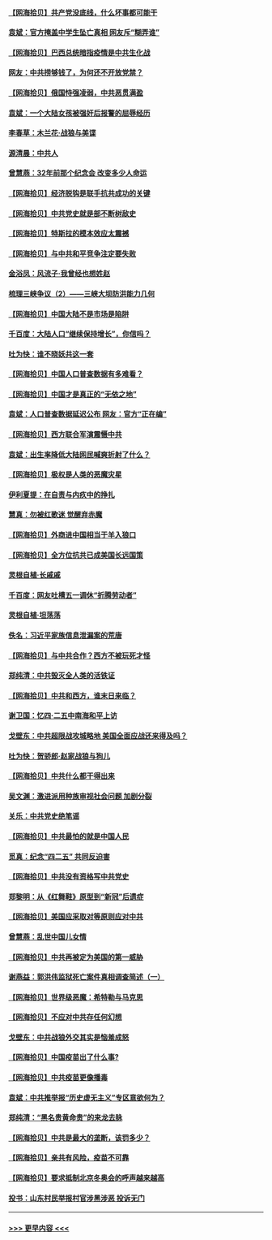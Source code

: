 #### [【网海拾贝】共产党没底线，什么坏事都可能干](../pages/nsc993/n12942090.md?t=05130002) 
#### [袁斌：官方掩盖中学生坠亡真相 网友斥“糊弄谁”](../pages/nsc993/n12942029.md?t=05130002) 
#### [【网海拾贝】巴西总统暗指疫情是中共生化战](../pages/nsc993/n12938999.md?t=05130002) 
#### [网友：中共捞够钱了，为何还不开放党禁？](../pages/nsc993/n12938952.md?t=05130002) 
#### [【网海拾贝】俄国恃强凌弱，中共恶贯满盈](../pages/nsc993/n12936626.md?t=05130002) 
#### [袁斌：一个大陆女孩被强奸后报警的屈辱经历](../pages/nsc993/n12936547.md?t=05130002) 
#### [李春草：木兰花·战狼与美谍](../pages/nsc993/n12935995.md?t=05130002) 
#### [源清晨：中共人](../pages/nsc993/n12935589.md?t=05130002) 
#### [曾慧燕：32年前那个纪念会 改变多少人命运](../pages/nsc993/n12934233.md?t=05130002) 
#### [【网海拾贝】经济脱钩是联手抗共成功的关键](../pages/nsc993/n12934176.md?t=05130002) 
#### [【网海拾贝】中共党史就是部不断树敌史](../pages/nsc993/n12932844.md?t=05130002) 
#### [【网海拾贝】特斯拉的模本效应太震撼](../pages/nsc993/n12925626.md?t=05130002) 
#### [【网海拾贝】与中共和平竞争注定要失败](../pages/nsc993/n12923326.md?t=05130002) 
#### [金浴凤：风流子‧我曾经也想姓赵](../pages/nsc993/n12920911.md?t=05130002) 
#### [梳理三峡争议（2）——三峡大坝防洪能力几何](../pages/nsc993/n12920173.md?t=05130002) 
#### [【网海拾贝】中国大陆不是市场是陷阱](../pages/nsc993/n12920143.md?t=05130002) 
#### [千百度：大陆人口“继续保持增长”，你信吗？](../pages/nsc993/n12918946.md?t=05130002) 
#### [吐为快：谁不晓妖共这一套](../pages/nsc993/n12918941.md?t=05130002) 
#### [【网海拾贝】中国人口普查数据有多难看？](../pages/nsc993/n12917822.md?t=05130002) 
#### [【网海拾贝】中国才是真正的“无依之地”](../pages/nsc993/n12915845.md?t=05130002) 
#### [袁斌：人口普查数据延迟公布 网友：官方“正在编”](../pages/nsc993/n12915748.md?t=05130002) 
#### [【网海拾贝】西方联合军演震慑中共](../pages/nsc993/n12913466.md?t=05130002) 
#### [袁斌：出生率降低大陆网民喊爽折射了什么？](../pages/nsc993/n12913365.md?t=05130002) 
#### [【网海拾贝】极权是人类的恶魔灾星](../pages/nsc993/n12910697.md?t=05130002) 
#### [伊利夏提：在自责与内疚中的挣扎](../pages/nsc993/n12910493.md?t=05130002) 
#### [慧真：勿被红歌迷 觉醒弃赤魔](../pages/nsc993/n12910485.md?t=05130002) 
#### [【网海拾贝】外商进中国相当于羊入狼口](../pages/nsc993/n12908274.md?t=05130002) 
#### [【网海拾贝】全方位抗共已成美国长远国策](../pages/nsc993/n12906878.md?t=05130002) 
#### [灵根自植‧长戚戚](../pages/nsc993/n12905585.md?t=05130002) 
#### [千百度：网友吐槽五一调休“折腾劳动者”](../pages/nsc993/n12905934.md?t=05130002) 
#### [灵根自植‧坦荡荡](../pages/nsc993/n12905562.md?t=05130002) 
#### [佚名：习近平家族信息泄漏案的荒唐](../pages/nsc993/n12904705.md?t=05130002) 
#### [【网海拾贝】与中共合作？西方不被玩死才怪](../pages/nsc993/n12903873.md?t=05130002) 
#### [郑纯清：中共毁灭全人类的活铁证](../pages/nsc993/n12903785.md?t=05130002) 
#### [【网海拾贝】中共和西方，谁末日来临？](../pages/nsc993/n12903482.md?t=05130002) 
#### [谢卫国：忆四‧二五中南海和平上访](../pages/nsc993/n12902192.md?t=05130002) 
#### [戈壁东：中共超限战攻城略地 美国全面应战还来得及吗？](../pages/nsc993/n12902297.md?t=05130002) 
#### [吐为快：贺骄郎‧赵家战狼与狗儿](../pages/nsc993/n12902280.md?t=05130002) 
#### [【网海拾贝】中共什么都干得出来](../pages/nsc993/n12897500.md?t=05130002) 
#### [吴文渊：激进派用种族审视社会问题 加剧分裂](../pages/nsc993/n12893881.md?t=05130002) 
#### [关乐：中共党史绝笔谣](../pages/nsc993/n12897270.md?t=05130002) 
#### [【网海拾贝】中共最怕的就是中国人民](../pages/nsc993/n12894705.md?t=05130002) 
#### [觅真：纪念“四二五” 共同反迫害](../pages/nsc993/n12894553.md?t=05130002) 
#### [【网海拾贝】中共没有资格写中共党史](../pages/nsc993/n12892231.md?t=05130002) 
#### [郑黎明：从《红舞鞋》原型到“新冠”后遗症](../pages/nsc993/n12890469.md?t=05130002) 
#### [【网海拾贝】美国应采取对等原则应对中共](../pages/nsc993/n12889176.md?t=05130002) 
#### [曾慧燕：乱世中国儿女情](../pages/nsc993/n12887931.md?t=05130002) 
#### [【网海拾贝】中共再被定为美国的第一威胁](../pages/nsc993/n12887580.md?t=05130002) 
#### [谢燕益：郭洪伟监狱死亡案件真相调查简述（一）](../pages/nsc993/n12885648.md?t=05130002) 
#### [【网海拾贝】世界级恶魔：希特勒与马克思](../pages/nsc993/n12884062.md?t=05130002) 
#### [【网海拾贝】不应对中共存任何幻想](../pages/nsc993/n12881460.md?t=05130002) 
#### [戈壁东：中共战狼外交其实是恼羞成怒](../pages/nsc993/n12880392.md?t=05130002) 
#### [【网海拾贝】中国疫苗出了什么事?](../pages/nsc993/n12879124.md?t=05130002) 
#### [【网海拾贝】中共疫苗更像播毒](../pages/nsc993/n12876631.md?t=05130002) 
#### [袁斌：中共推举报“历史虚无主义”专区意欲何为？](../pages/nsc993/n12876530.md?t=05130002) 
#### [郑纯清：“黑名贵黄命贵”的来龙去脉](../pages/nsc993/n12875589.md?t=05130002) 
#### [【网海拾贝】中共是最大的垄断，该罚多少？](../pages/nsc993/n12874006.md?t=05130002) 
#### [【网海拾贝】亲共有风险，疫苗不可靠](../pages/nsc993/n12872224.md?t=05130002) 
#### [【网海拾贝】要求抵制北京冬奥会的呼声越来越高](../pages/nsc993/n12868962.md?t=05130002) 
#### [投书：山东村民举报村官涉黑涉恶 投诉无门](../pages/nsc993/n12869726.md?t=05130002) 

----
#### [ >>> 更早内容 <<< ](../indexes/nsc993-earlier.md)
